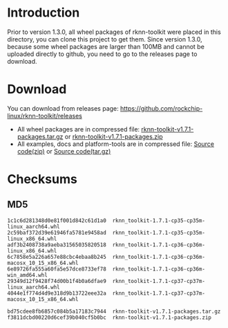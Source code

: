 # Introduction
Prior to version 1.3.0, all wheel packages of rknn-toolkit were placed in this directory, you can clone this project to get them.
Since version 1.3.0, because some wheel packages are larger than 100MB and cannot be uploaded directly to github, you need to go to the releases page to download.
# Download
You can download from releases page: https://github.com/rockchip-linux/rknn-toolkit/releases
- All wheel packages are in compressed file: [rknn-toolkit-v1.7.1-packages.tar.gz](https://github.com/rockchip-linux/rknn-toolkit/releases/download/v1.7.1/rknn-toolkit-v1.7.1-packages.tar.gz "rknn-toolkit-v1.7.1-packages.tar.gz") or [rknn-toolkit-v1.7.1-packages.zip](https://github.com/rockchip-linux/rknn-toolkit/releases/download/v1.7.1/rknn-toolkit-v1.7.1-packages.zip "rknn-toolkit-v1.7.1-packages.zip ")
- All examples, docs and platform-tools are in compressed file: [Source code(zip)](https://github.com/rockchip-linux/rknn-toolkit/archive/v1.7.1.zip "Source code(zip)") or [Source code(tar.gz)](https://github.com/rockchip-linux/rknn-toolkit/archive/v1.7.1.tar.gz "Source code(tar.gz)")

# Checksums
## MD5
```
1c1c6d281348d0e81f001d842c61d1a0  rknn_toolkit-1.7.1-cp35-cp35m-linux_aarch64.whl
2c59baf372d39e61946fa5781e9458ad  rknn_toolkit-1.7.1-cp35-cp35m-linux_x86_64.whl
adf3b2408738a9aeba31565035820518  rknn_toolkit-1.7.1-cp36-cp36m-linux_x86_64.whl
6c7858e5a226a657e88cbc4ebaa8b245  rknn_toolkit-1.7.1-cp36-cp36m-macosx_10_15_x86_64.whl
6e89726fa555a60fa5e57dce8733ef78  rknn_toolkit-1.7.1-cp36-cp36m-win_amd64.whl
29349d12f9428f74d00b1f4b0a6dfae9  rknn_toolkit-1.7.1-cp37-cp37m-linux_aarch64.whl
4044e1f774d4d9e318d9b13722eee32a  rknn_toolkit-1.7.1-cp37-cp37m-macosx_10_15_x86_64.whl

bd75cdee8fb6857c084b5a17183c7944  rknn-toolkit-v1.7.1-packages.tar.gz
f3811dcbd00220d6cef39b040cf5b0bc  rknn-toolkit-v1.7.1-packages.zip
```

